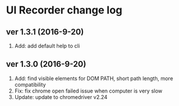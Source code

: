 UI Recorder change log
====================

## ver 1.3.1 (2016-9-20)

1. Add: add default help to cli

## ver 1.3.0 (2016-9-20)

1. Add: find visible elements for DOM PATH, short path length, more compatibility
2. Fix: fix chrome open failed issue when computer is very slow
3. Update: update to chromedriver v2.24
